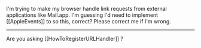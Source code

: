 

I'm trying to make my browser handle link requests from external applications like Mail.app. I'm guessing I'd need to implement [[AppleEvents]] to so this, correct? Please correct me if I'm wrong.

----

Are you asking [[HowToRegisterURLHandler]] ?